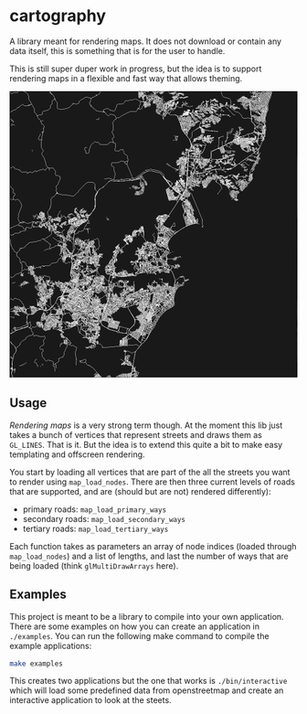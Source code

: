# cartography

A library meant for rendering maps. It does not download or contain any data itself, this is something that is for the user to handle.

This is still super duper work in progress, but the idea is to support rendering maps in a flexible and fast way that allows theming.

![vix](img/vix.png)

## Usage

_Rendering maps_ is a very strong term though. At the moment this lib just takes a bunch of vertices that represent streets and draws them as `GL_LINES`. That is it. But the idea is to extend this quite a bit to make easy templating and offscreen rendering.

You start by loading all vertices that are part of the all the streets you want to render using `map_load_nodes`. There are then three current levels of roads that are supported, and are (should but are not) rendered differently):

* primary roads: `map_load_primary_ways`
* secondary roads: `map_load_secondary_ways`
* tertiary roads: `map_load_tertiary_ways`

Each function takes as parameters an array of node indices (loaded through `map_load_nodes`) and a list of lengths, and last the number of ways that are being loaded (think `glMultiDrawArrays` here).

## Examples

This project is meant to be a library to compile into your own application. There are some examples on how you can create an application in `./examples`. You can run the following make command to compile the example applications:

```sh
make examples
```

This creates two applications but the one that works is `./bin/interactive` which will load some predefined data from openstreetmap and create an interactive application to look at the steets.
